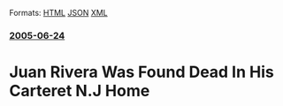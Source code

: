 
Formats: [HTML](/news/2005/06/24/juan-rivera-was-found-dead-in-his-carteret-n-j-home.html)  [JSON](/news/2005/06/24/juan-rivera-was-found-dead-in-his-carteret-n-j-home.json)  [XML](/news/2005/06/24/juan-rivera-was-found-dead-in-his-carteret-n-j-home.xml)  

### [2005-06-24](/news/2005/06/24/index.md)

##### 
#  Juan Rivera Was Found Dead In His Carteret N.J Home



